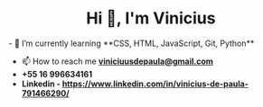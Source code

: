 <h1 align="center">Hi 👋, I'm Vinicius</h1>
- 🌱 I’m currently learning **CSS, HTML, JavaScript, Git, Python**

- 📫 How to reach me **viniciuusdepaula@gmail.com**
- **+55 16 996634161**
- **Linkedin - https://www.linkedin.com/in/vinicius-de-paula-791466290/**
